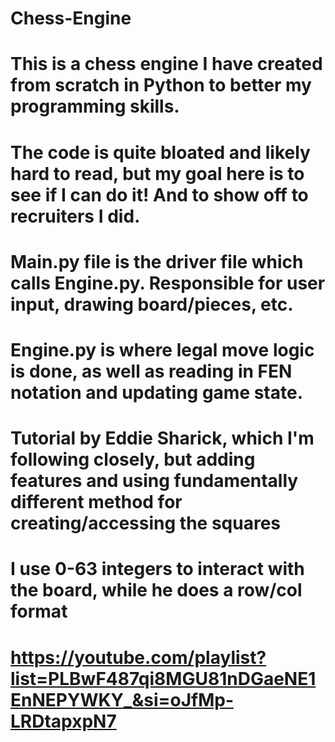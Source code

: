 # Chess-Engine

# This is a chess engine I have created from scratch in Python to better my programming skills.
# The code is quite bloated and likely hard to read, but my goal here is to see if I can do it! And to show off to recruiters I did.

# Main.py file is the driver file which calls Engine.py. Responsible for user input, drawing board/pieces, etc.
# Engine.py is where legal move logic is done, as well as reading in FEN notation and updating game state.

# Tutorial by Eddie Sharick, which I'm following closely, but adding features and using fundamentally different method for creating/accessing the squares
# I use 0-63 integers to interact with the board, while he does a row/col format
# https://youtube.com/playlist?list=PLBwF487qi8MGU81nDGaeNE1EnNEPYWKY_&si=oJfMp-LRDtapxpN7
